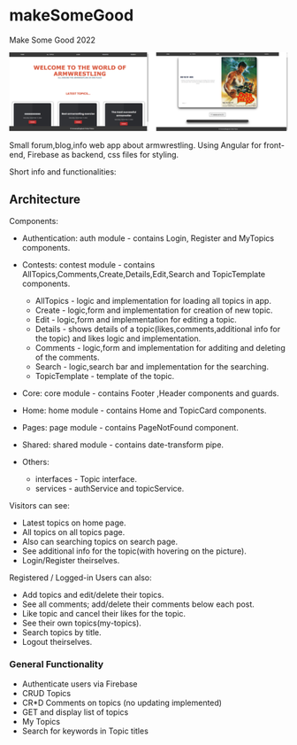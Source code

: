 # makeSomeGood

Make Some Good 2022

![Printscreen-Website](https://github.com/hvpetrow/Angular/blob/main/armwrestlingbook/client/src/assets/Printscreen2.png)

Small forum,blog,info web app about armwrestling.
Using Angular for front-end, Firebase as backend, css files for styling.

Short info and functionalities:

## Architecture

Components:

-   Authentication: auth module - contains Login, Register and MyTopics components.
-   Contests: contest module - contains AllTopics,Comments,Create,Details,Edit,Search and TopicTemplate components.

    -   AllTopics - logic and implementation for loading all topics in app.
    -   Create - logic,form and implementation for creation of new topic.
    -   Edit - logic,form and implementation for editing a topic.
    -   Details - shows details of a topic(likes,comments,additional info for the topic) and likes logic and implementation.
    -   Comments - logic,form and implementation for additing and deleting of the comments.
    -   Search - logic,search bar and implementation for the searching.
    -   TopicTemplate - template of the topic.

-   Core: core module - contains Footer ,Header components and guards.
-   Home: home module - contains Home and TopicCard components.
-   Pages: page module - contains PageNotFound component.
-   Shared: shared module - contains date-transform pipe.
-   Others:
    -   interfaces - Topic interface.
    -   services - authService and topicService.

Visitors can see:

-   Latest topics on home page.
-   All topics on all topics page.
-   Also can searching topics on search page.
-   See additional info for the topic(with hovering on the picture).
-   Login/Register theirselves.

Registered / Logged-in Users can also:

-   Add topics and edit/delete their topics.
-   See all comments; add/delete their comments below each post.
-   Like topic and cancel their likes for the topic.
-   See their own topics(my-topics).
-   Search topics by title.
-   Logout theirselves.

### General Functionality

-   Authenticate users via Firebase
-   CRUD Topics
-   CR\*D Comments on topics (no updating implemented)
-   GET and display list of topics
-   My Topics
-   Search for keywords in Topic titles
